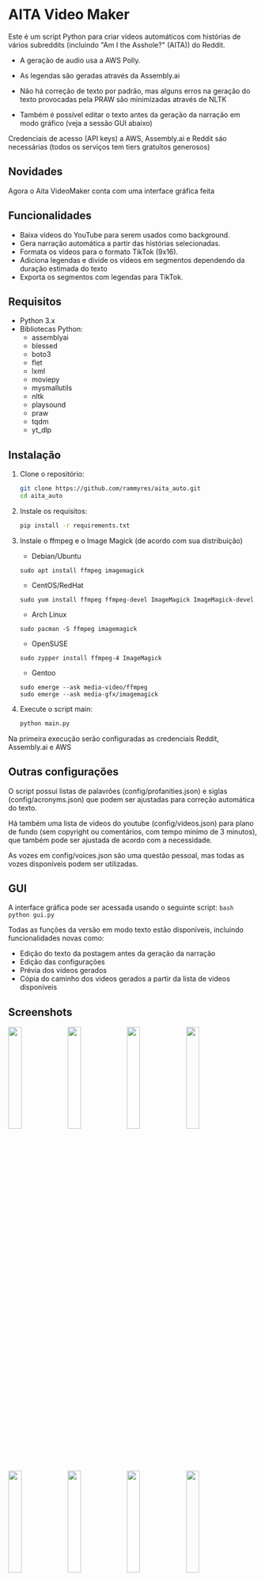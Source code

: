 # AITA Video Maker

Este é um script Python para criar vídeos automáticos com histórias de vários subreddits (incluindo "Am I the Asshole?" (AITA)) do Reddit.

  - A geração de audio usa a AWS Polly.

  - As legendas são geradas através da Assembly.ai

  - Não há correção de texto por padrão, mas alguns erros na geração do texto provocadas pela PRAW são minimizadas através de NLTK

  - Também é possível editar o texto antes da geração da narração em modo gráfico (veja a sessão GUI abaixo)

Credenciais de acesso (API keys) a AWS, Assembly.ai e Reddit sáo necessárias (todos os serviços tem tiers gratuítos generosos)

## Novidades

Agora o Aita VideoMaker conta com uma interface gráfica feita

## Funcionalidades

- Baixa vídeos do YouTube para serem usados como background.
- Gera narração automática a partir das histórias selecionadas.
- Formata os vídeos para o formato TikTok (9x16).
- Adiciona legendas e divide os vídeos em segmentos dependendo da duração estimada do texto
- Exporta os segmentos com legendas para TikTok.

## Requisitos

- Python 3.x
- Bibliotecas Python:
  - assemblyai
  - blessed
  - boto3
  - flet
  - lxml
  - moviepy
  - mysmallutils
  - nltk
  - playsound
  - praw
  - tqdm
  - yt_dlp


## Instalação

1. Clone o repositório:

   ```bash
   git clone https://github.com/rammyres/aita_auto.git
   cd aita_auto
   ```

2. Instale os requisitos:
    ```bash
    pip install -r requirements.txt
    ```
3. Instale o ffmpeg e o Image Magick (de acordo com sua distribuição)
    - Debian/Ubuntu 
    ```
    sudo apt install ffmpeg imagemagick
    ```

    - CentOS/RedHat
    ```
    sudo yum install ffmpeg ffmpeg-devel ImageMagick ImageMagick-devel

    ```

    - Arch Linux
    ```
    sudo pacman -S ffmpeg imagemagick
    ```

    - OpenSUSE
    ```
    sudo zypper install ffmpeg-4 ImageMagick
    ```

    - Gentoo
    ```
    sudo emerge --ask media-video/ffmpeg 
    sudo emerge --ask media-gfx/imagemagick
    ```

4. Execute o script main:
    ```sh
    python main.py
    ```

Na primeira execução serão configuradas as credenciais Reddit, Assembly.ai e AWS

## Outras configurações
O script possui listas de palavrões (config/profanities.json) e siglas (config/acronyms.json) que podem ser ajustadas para correção automática do texto. 

Há também uma lista de videos do youtube (config/videos.json) para plano de fundo (sem copyright ou comentários, com tempo minimo de 3 minutos), que também pode ser ajustada de acordo com a necessidade.

As vozes em config/voices.json são uma questão pessoal, mas todas as vozes disponíveis podem ser utilizadas. 

## GUI 

A interface gráfica pode ser acessada usando o seguinte script:
    ```bash
    python gui.py
    ```

Todas as funções da versão em modo texto estão disponíveis, incluindo funcionalidades novas como:
  - Edição do texto da postagem antes da geração da narração
  - Edição das configurações
  - Prévia dos videos gerados 
  - Cópia do caminho dos videos gerados a partir da lista de videos disponíveis

  ## Screenshots
  <img src="https://github.com/rammyres/aita_auto/assets/17151666/b71370e3-ab51-4c96-9b3e-281e73bbfb6b" width="23%"></img> <img src="https://github.com/rammyres/aita_auto/assets/17151666/8f609d4f-2c19-4d78-b9b1-2cfabdda6dd0" width="23%"></img> <img src="https://github.com/rammyres/aita_auto/assets/17151666/1566d7fa-ffa3-47d1-bf55-695d49c32c44" width="23%"></img> <img src="https://github.com/rammyres/aita_auto/assets/17151666/06a556a3-5d17-4b58-93a5-3c1e0bdcb691" width="23%"></img> <img src="https://github.com/rammyres/aita_auto/assets/17151666/32cb7df5-f90f-486f-820a-59dec203f7c5" width="23%"></img> <img src="https://github.com/rammyres/aita_auto/assets/17151666/c9b77c45-07a8-4266-bdf7-5f239182dbdd" width="23%"></img> <img src="https://github.com/rammyres/aita_auto/assets/17151666/1c07fe74-a4cb-4787-b456-ee51c312686d" width="23%"></img> <img src="https://github.com/rammyres/aita_auto/assets/17151666/3c7e2cf7-db4f-4b75-a501-ee451179b3e9" width="23%"></img> 

